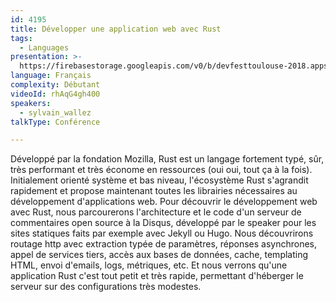 ```yaml
---
id: 4195
title: Développer une application web avec Rust
tags:
  - Languages
presentation: >-
  https://firebasestorage.googleapis.com/v0/b/devfesttoulouse-2018.appspot.com/o/presentation%2F4195-WebappswithRust-SylvainWallez.pdf?alt=media&token=b79694bf-a25e-41aa-bc7b-64506797e29a
language: Français
complexity: Débutant
videoId: rhAqG4gh400
speakers:
  - sylvain_wallez
talkType: Conférence

---
```


Développé par la fondation Mozilla, Rust est un langage fortement typé, sûr, très performant et très économe en ressources (oui oui, tout ça à la fois). Initialement orienté système et bas niveau, l'écosystème Rust s'agrandit rapidement et propose maintenant toutes les librairies nécessaires au développement d'applications web. Pour découvrir le développement web avec Rust, nous parcourerons l'architecture et le code d'un serveur de commentaires open source à la Disqus, développé par le speaker pour les sites statiques faits par exemple avec Jekyll ou Hugo. Nous découvrirons routage http avec extraction typée de paramètres, réponses asynchrones, appel de services tiers, accès aux bases de données, cache, templating HTML, envoi d'emails, logs, métriques, etc. Et nous verrons qu'une application Rust c'est tout petit et très rapide, permettant d'héberger le serveur sur des configurations très modestes.
